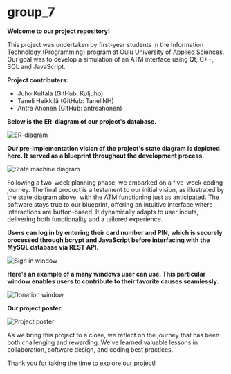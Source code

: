 # group_7

<strong>Welcome to our project repository!</strong> 

This project was undertaken by first-year students in the Information Technology (Programming) program at Oulu University of Applied Sciences. Our goal was to develop a simulation of an ATM interface using Qt, C++, SQL and JavaScript. 

<strong>Project contributers:</strong>

- Juho Kultala (GitHub: Kuljuho)
- Taneli Heikkilä (GitHub: TaneliNH)
- Antre Ahonen (GitHub: antreahonen)

<strong>Below is the ER-diagram of our project's database.</strong>

![ER-diagram](group_7/Pictures/tietokanta.png)

<strong>Our pre-implementation vision of the project's state diagram is depicted here. It served as a blueprint throughout the development process.</strong>

![State machine diagram](group_7/Pictures/tilakaaviogroup7.png)

Following a two-week planning phase, we embarked on a five-week coding journey. The final product is a testament to our initial vision, as illustrated by the state diagram above, with the ATM functioning just as anticipated. The software stays true to our blueprint, offering an intuitive interface where interactions are button-based. It dynamically adapts to user inputs, delivering both functionality and a tailored experience.

<strong>Users can log in by entering their card number and PIN, which is securely processed through bcrypt and JavaScript before interfacing with the MySQL database via REST API.</strong>

![Sign in window](group_7/Pictures/signinwindow.png)

<strong>Here's an example of a many windows user can use. This particular window enables users to contribute to their favorite causes seamlessly.</strong>

![Donation window](group_7/Pictures/donationprntscrn.png)

<strong>Our project poster.</strong>

![Project poster](group_7/Pictures/posteri.png)

As we bring this project to a close, we reflect on the journey that has been both challenging and rewarding. We've learned valuable lessons in collaboration, software design, and coding best practices.

Thank you for taking the time to explore our project!




